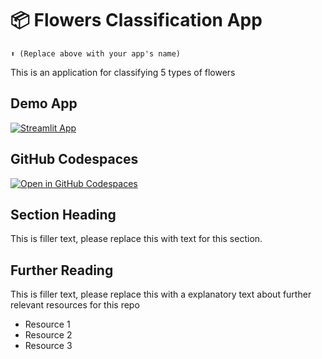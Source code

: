 # 📦 Flowers Classification App 
```
⬆️ (Replace above with your app's name)
```

This is an application for classifying 5 types of flowers

## Demo App

[![Streamlit App](https://static.streamlit.io/badges/streamlit_badge_black_white.svg)](https://classification_model.streamlit.app/)

## GitHub Codespaces

[![Open in GitHub Codespaces](https://github.com/codespaces/badge.svg)](https://codespaces.new/streamlit/app-starter-kit?quickstart=1)

## Section Heading

This is filler text, please replace this with text for this section.

## Further Reading

This is filler text, please replace this with a explanatory text about further relevant resources for this repo
- Resource 1
- Resource 2
- Resource 3
